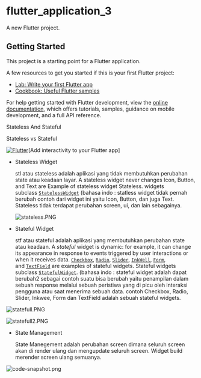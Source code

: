 # flutter_application_3

A new Flutter project.

## Getting Started

This project is a starting point for a Flutter application.

A few resources to get you started if this is your first Flutter project:

- [Lab: Write your first Flutter app](https://docs.flutter.dev/get-started/codelab)
- [Cookbook: Useful Flutter samples](https://docs.flutter.dev/cookbook)

For help getting started with Flutter development, view the
[online documentation](https://docs.flutter.dev/), which offers tutorials,
samples, guidance on mobile development, and a full API reference.

Stateless And Stateful

Stateless vs Stateful

[![Flutter](https://img.icons8.com/color/48/000000/flutter.png)](https://docs.flutter.dev/ui/interactivity)[Add interactivity to your Flutter app]

- Stateless Widget
    
    stl atau stateless adalah aplikasi yang tidak membutuhkan perubahan state atau keadaan layar. A stateless widget never changes Icon, Button, and Text are Example of stateless widget Stateless. widgets subclass [`StatelessWidget`](https://api.flutter.dev/flutter/widgets/StatelessWidget-class.html) (bahasa indo : statless widget tidak pernah berubah contoh dari widget ini yaitu Icon, Button, dan juga Text. Stateless tidak terdapat perubahan screen, ui, dan lain sebagainya.

    ![stateless.PNG](https://prod-files-secure.s3.us-west-2.amazonaws.com/abcb1cf6-3200-4445-9cf9-e3c071b63f38/b78591bc-145a-469c-9cee-4be5ad462940/stateless.png)

- Stateful Widget
    
    stf atau stateful adalah aplikasi yang membutuhkan perubahan state atau keadaan. A *stateful* widget is dynamic: for example, it can change its appearance in response to events triggered by user interactions or when it receives data. [`Checkbox`](https://api.flutter.dev/flutter/material/Checkbox-class.html), [`Radio`](https://api.flutter.dev/flutter/material/Radio-class.html), [`Slider`](https://api.flutter.dev/flutter/material/Slider-class.html), [`InkWell`](https://api.flutter.dev/flutter/material/InkWell-class.html), [`Form`](https://api.flutter.dev/flutter/widgets/Form-class.html), and [`TextField`](https://api.flutter.dev/flutter/material/TextField-class.html) are examples of stateful widgets. Stateful widgets subclass [`StatefulWidget`](https://api.flutter.dev/flutter/widgets/StatefulWidget-class.html). (bahasa indo : stateful widget adalah dapat berubah2 sebagai contoh suatu bisa berubah yaitu penampilan dalam sebuah response melalui sebuah  peristiwa yang di picu oleh interaksi pengguna atau saat menerima sebuah data. contoh Checkbox, Radio, Slider, Inkwee, Form dan TextField adalah sebuah stateful widgets.

![statefull.PNG](https://prod-files-secure.s3.us-west-2.amazonaws.com/abcb1cf6-3200-4445-9cf9-e3c071b63f38/d2e48ade-37da-4239-ae89-cef129dedd85/statefull.png)

![statefull2.PNG](https://prod-files-secure.s3.us-west-2.amazonaws.com/abcb1cf6-3200-4445-9cf9-e3c071b63f38/eb89ba05-6aed-4216-a639-d8f0a04ce57a/statefull2.png)

- State Management
    
    State Manegement adalah perubahan screen dimana seluruh screen akan di render ulang dan mengupdate seluruh screen. Widget build merender screen ulang semuanya.

![code-snapshot.png](https://prod-files-secure.s3.us-west-2.amazonaws.com/abcb1cf6-3200-4445-9cf9-e3c071b63f38/24660f77-cf58-475c-9121-4d3857d505e5/code-snapshot.png)